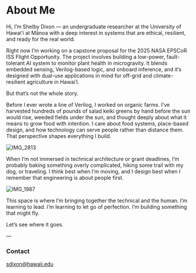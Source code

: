 # About Me

Hi, I’m Shelby Dixon — an undergraduate researcher at the University of Hawai‘i at Mānoa with a deep interest in systems that are ethical, resilient, and ready for the real world.

Right now I’m working on a capstone proposal for the 2025 NASA EPSCoR ISS Flight Opportunity. The project involves building a low-power, fault-tolerant AI system to monitor plant health in microgravity. It blends embedded sensing, Verilog-based logic, and onboard inference, and it’s designed with dual-use applications in mind for off-grid and climate-resilient agriculture in Hawai‘i.

But that’s not the whole story.

Before I ever wrote a line of Verilog, I worked on organic farms. I’ve harvested hundreds of pounds of salad keiki greens by hand before the sun would rise, weeded fields under the sun, and thought deeply about what it means to grow food with intention. I care about food systems, place-based design, and how technology can serve people rather than distance them. That perspective shapes everything I build.

![IMG_2813](https://github.com/user-attachments/assets/97cbef4f-a675-4fbf-9353-88a235d7064b)


When I’m not immersed in technical architecture or grant deadlines, I’m probably baking something overly complicated, hiking some trail with my dog, or traveling. I think best when I’m moving, and I design best when I remember that engineering is about people first.

![IMG_1987](https://github.com/user-attachments/assets/193cd107-8ce5-4c0c-9a55-64c38983dade)


This space is where I’m bringing together the technical and the human. I’m learning to lead. I’m learning to let go of perfection. I’m building something that might fly.

Let’s see where it goes.

—

### Contact
sdixon@hawaii.edu

